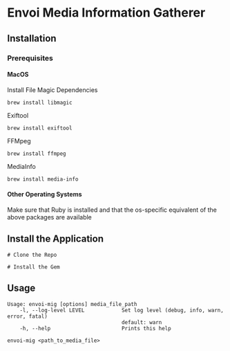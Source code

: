 # Envoi Media Information Gatherer

## Installation

### Prerequisites

#### MacOS

Install File Magic Dependencies 
```
brew install libmagic
```

Exiftool
```
brew install exiftool
```

FFMpeg
```
brew install ffmpeg
```

MediaInfo
```
brew install media-info
```

#### Other Operating Systems

Make sure that Ruby is installed and that the os-specific equivalent of the above packages are available 

## Install the Application

```
# Clone the Repo

# Install the Gem
```


## Usage

```shell
Usage: envoi-mig [options] media_file_path
    -l, --log-level LEVEL            Set log level (debug, info, warn, error, fatal)
                                     default: warn
    -h, --help                       Prints this help
```

```shell
envoi-mig <path_to_media_file>
```


